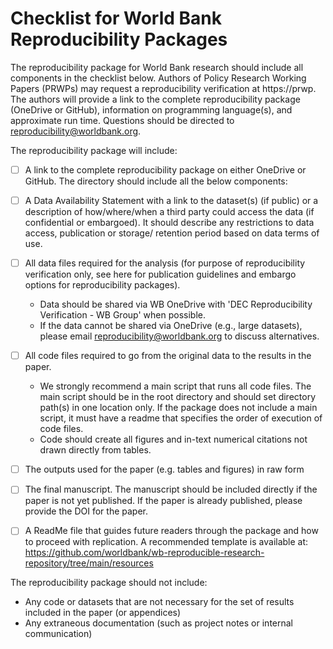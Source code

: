 # Checklist for World Bank Reproducibility Packages
The reproducibility package for World Bank research should include all components in the checklist below.
Authors of Policy Research Working Papers (PRWPs) may request a reproducibility verification at https://prwp.
The authors will provide a link to the complete reproducibility package (OneDrive or GitHub),
information on programming language(s), and approximate run time.
Questions should be directed to reproducibility@worldbank.org.

The reproducibility package will include:
- [ ]	A link to the complete reproducibility package on either OneDrive or GitHub. The directory should include all the below components:
- [ ] A Data Availability Statement with a link to the dataset(s) (if public) or a description of how/where/when a third party could access the data (if confidential or embargoed). It should describe any restrictions to data access, publication or storage/ retention period based on data terms of use.
- [ ] All data files required for the analysis (for purpose of reproducibility verification only, see here for publication guidelines and embargo options for reproducibility packages).
    - Data should be shared via WB OneDrive with 'DEC Reproducibility Verification - WB Group' when possible.
    - If the data cannot be shared via OneDrive (e.g., large datasets), please email reproducibility@worldbank.org to discuss alternatives.
- [ ] All code files required to go from the original data to the results in the paper.
    - We strongly recommend a main script that runs all code files. The main script should be in the root directory and should set directory path(s) in one location only. If the package does not include a main script, it must have a readme that specifies the order of execution of code files.
    - Code should create all figures and in-text numerical citations not drawn directly from tables.
- [ ] The outputs used for the paper (e.g. tables and figures) in raw form
- [ ] The final manuscript. The manuscript should be included directly if the paper is not yet published. If the paper is already published, please provide the DOI for the paper.
- [ ] A ReadMe file that guides future readers through the package and how to proceed with replication. A recommended template  is available at: https://github.com/worldbank/wb-reproducible-research-repository/tree/main/resources


The reproducibility package should not include:
- Any code or datasets that are not necessary for the set of results included in the paper (or appendices)
- Any extraneous documentation (such as project notes or internal communication)
